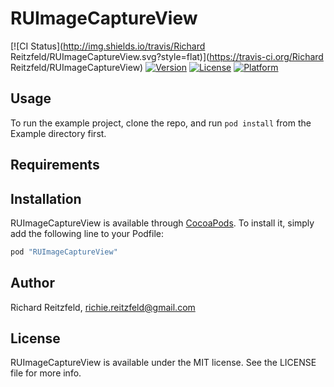 # RUImageCaptureView

[![CI Status](http://img.shields.io/travis/Richard Reitzfeld/RUImageCaptureView.svg?style=flat)](https://travis-ci.org/Richard Reitzfeld/RUImageCaptureView)
[![Version](https://img.shields.io/cocoapods/v/RUImageCaptureView.svg?style=flat)](http://cocoapods.org/pods/RUImageCaptureView)
[![License](https://img.shields.io/cocoapods/l/RUImageCaptureView.svg?style=flat)](http://cocoapods.org/pods/RUImageCaptureView)
[![Platform](https://img.shields.io/cocoapods/p/RUImageCaptureView.svg?style=flat)](http://cocoapods.org/pods/RUImageCaptureView)

## Usage

To run the example project, clone the repo, and run `pod install` from the Example directory first.

## Requirements

## Installation

RUImageCaptureView is available through [CocoaPods](http://cocoapods.org). To install
it, simply add the following line to your Podfile:

```ruby
pod "RUImageCaptureView"
```

## Author

Richard Reitzfeld, richie.reitzfeld@gmail.com

## License

RUImageCaptureView is available under the MIT license. See the LICENSE file for more info.

